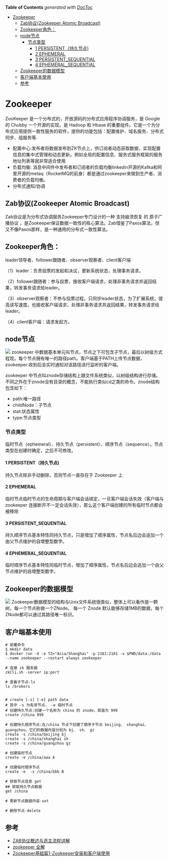<!-- START doctoc generated TOC please keep comment here to allow auto update -->
<!-- DON'T EDIT THIS SECTION, INSTEAD RE-RUN doctoc TO UPDATE -->
**Table of Contents**  *generated with [DocToc](https://github.com/thlorenz/doctoc)*

- [Zookeeper](#zookeeper)
  - [Zab协议(Zookeeper Atomic Broadcast)](#zab%E5%8D%8F%E8%AE%AEzookeeper-atomic-broadcast)
  - [Zookeeper角色：](#zookeeper%E8%A7%92%E8%89%B2)
  - [node节点](#node%E8%8A%82%E7%82%B9)
    - [节点类型](#%E8%8A%82%E7%82%B9%E7%B1%BB%E5%9E%8B)
      - [1 PERSISTENT（持久节点)](#1-persistent%E6%8C%81%E4%B9%85%E8%8A%82%E7%82%B9)
      - [2 EPHEMERAL](#2-ephemeral)
      - [3 PERSISTENT_SEQUENTIAL](#3-persistent_sequential)
      - [4 EPHEMERAL_SEQUENTIAL](#4-ephemeral_sequential)
  - [Zookeeper的数据模型](#zookeeper%E7%9A%84%E6%95%B0%E6%8D%AE%E6%A8%A1%E5%9E%8B)
  - [客户端基本使用](#%E5%AE%A2%E6%88%B7%E7%AB%AF%E5%9F%BA%E6%9C%AC%E4%BD%BF%E7%94%A8)
  - [参考](#%E5%8F%82%E8%80%83)

<!-- END doctoc generated TOC please keep comment here to allow auto update -->

# Zookeeper
ZooKeeper 是一个分布式的，开放源码的分布式应用程序协调服务，是 Google 的 Chubby 一个开源的实现，是 Hadoop 和 Hbase 的重要组件。它是一个为分布式应用提供一致性服务的软件，提供的功能包括：配置维护、域名服务、分布式同步、组服务等.

- 配置中心:发布者将数据发布到ZK节点上，供订阅者动态获取数据，实现配置信息的集中式管理和动态更新。例如全局的配置信息、服务式服务框架的服务地址列表等就非常适合使用
- 负载均衡: 消息中间件中发布者和订阅者的负载均衡linkedin开源的Kafka和阿里开源的metaq（RocketMQ的前身）都是通过zookeeper来做到生产者、消费者的负载均衡。
- 分布式通知/协调


## Zab协议(Zookeeper Atomic Broadcast)

Zab协议是为分布式协调服务Zookeeper专门设计的一种 支持崩溃恢复 的 原子广播协议 ，是Zookeeper保证数据一致性的核心算法。Zab借鉴了Paxos算法，但又不像Paxos那样，是一种通用的分布式一致性算法。


## Zookeeper角色：
leader领导者、follower跟随者、observer观察者、client客户端

（1）leader：负责投票的发起和决议，更新系统状态，处理事务请求。

（2）follower跟随者：参与投票，接收客户端请求，处理非事务请求并返回结果，转发事务请求给leader。

（3）observer观察者：不参与投票过程，只同步leader状态，为了扩展系统，提高读写速度。也接收客户端请求，处理非事务请求并返回结果，转发事务请求给leader。

（4）client客户端：请求发起方。


## node节点
![](.zookeeper_images/zookeeper_node.png)
zookeeper 中数据基本单元叫节点，节点之下可包含子节点，最后以树级方式程现。每个节点拥有唯一的路径path。客户端基于PATH上传节点数据，zookeeper 收到后会实时通知对该路径进行监听的客户端。

zookeeper 中节点叫znode存储结构上跟文件系统类似，以树级结构进行存储。不同之外在于znode没有目录的概念，不能执行类似cd之类的命令。znode结构包含如下：

- path:唯一路径
- childNode：子节点
- stat:状态属性
- type:节点类型

### 节点类型
临时节点（ephemeral）、持久节点（persistent）、顺序节点（sequence）。节点类型在创建时确定，之后不可修改。

#### 1 PERSISTENT（持久节点)

持久节点除非手动删除，否则节点一直存在于 Zookeeper 上

#### 2 EPHEMERAL
临时节点临时节点的生命周期与客户端会话绑定，一旦客户端会话失效（客户端与zookeeper 连接断开不一定会话失效），那么这个客户端创建的所有临时节点都会被移除


#### 3 PERSISTENT_SEQUENTIAL
持久顺序节点基本特性同持久节点，只是增加了顺序属性，节点名后边会追加一个由父节点维护的自增整型数字。

#### 4 EPHEMERAL_SEQUENTIAL
临时顺序节点基本特性同临时节点，增加了顺序属性，节点名后边会追加一个由父节点维护的自增整型数字。

## Zookeeper的数据模型
![](.zookeeper_images/zookeeper_data_structure.png)
Zookeeper数据模型的结构与Unix文件系统很类似，整体上可以看作是一颗树，每一个节点称做一个ZNode。
每一个 Znode 默认能够存储1MB的数据，每个ZNode都可以通过其路径唯一标识。


## 客户端基本使用

```shell
# 部署命令
$ mkdir data
$ docker run -d -e TZ="Asia/Shanghai" -p 2181:2181 -v $PWD/data:/data --name zookeeper --restart always zookeeper
```

```shell
# 连接 zk 服务器
zkCli.sh -server ip:port

# 查看子节点-ls
ls /brokers


# create [-s] [-e] path data   
# 其中 -s 为有序节点， -e 临时节点
# 创建持久节点:创建一个名称为 china 的 znode，其值为 999
create /china 999

# 创建持久顺序节点:在/china 节点下创建了顺序子节点 beijing、 shanghai、 guangzhou，它们的数据内容分别为 bj、 sh、 gz
create -s /china/beijing bj
create -s /china/shanghai sh
create -s /china/guangzhou gz

# 创建临时节点
create -e /china/aaa A

# 创建临时顺序节点
create -e  -s /china/bbb B

# 获取节点信息 get
## 获取持久节点数据
get /china

# 更新节点数据内容-set

# 删除节点-delete
```



## 参考

- [ZAB协议概述与选主流程详解](https://github.com/h2pl/JavaTutorial/blob/master/docs/distributed/practice/%E6%90%9E%E6%87%82%E5%88%86%E5%B8%83%E5%BC%8F%E6%8A%80%E6%9C%AF%EF%BC%9AZAB%E5%8D%8F%E8%AE%AE%E6%A6%82%E8%BF%B0%E4%B8%8E%E9%80%89%E4%B8%BB%E6%B5%81%E7%A8%8B%E8%AF%A6%E8%A7%A3.md)
- [zookeeper 全解](https://blog.csdn.net/General_zy/article/details/129233373)
- [Zookeeper基础篇1-Zookeeper安装和客户端使用](https://juejin.cn/post/7098311052831653919)